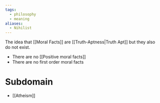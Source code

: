 ```yaml
---
tags:
  - philosophy
  - meaning
aliases:
  - Nihilist
---
```

The idea that [[Moral Facts]] are [[Truth-Aptness|Truth Apt]] but they also do not exist.
- There are no [[Positive moral facts]]
- There are no first order moral facts
# Subdomain
- [[Atheism]]